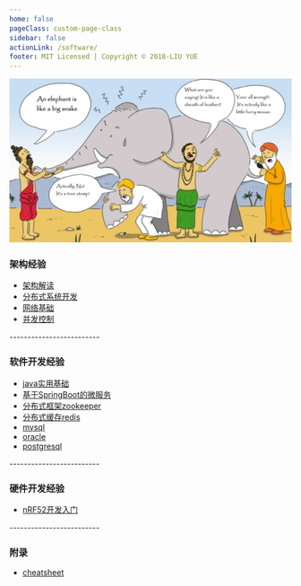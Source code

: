 ```yaml
---
home: false
pageClass: custom-page-class
sidebar: false
actionLink: /software/
footer: MIT Licensed | Copyright © 2018-LIU YUE
---
```


<img class="header" src="/docs/docs_image/software/architecture.png"/>

<div>
	<h3>架构经验</h3>
	<ul>
		<li><a href="/docs/software/architecture" >架构解读</a></li>
		<li><a href="/docs/software/distrubuted_system" >分布式系统开发</a></li>
		<li><a href="/docs/software/network" >网络基础</a></li>
		<li><a href="/docs/software/concurrent" >并发控制</a></li>
	</ul>
	<p>-------------------------</p>
	<h3>软件开发经验</h3>
	<ul>
		<li><a href="/docs/software/java" >java实用基础</a></li>
		<li><a href="/docs/software/java_spring" >基于SpringBoot的微服务</a></li>
		<li><a href="/docs/software/zookeeper" >分布式框架zookeeper</a></li>
		<li><a href="/docs/software/redis" >分布式缓存redis</a></li>
		<li><a href="/docs/software/mysql" >mysql</a></li>
		<li><a href="/docs/software/oracle" >oracle</a></li>
		<li><a href="/docs/software/postgresql" >postgresql</a></li>
	</ul>
	<p>-------------------------</p>
	<h3>硬件开发经验</h3>
	<ul>
		<li><a href="/docs/software/hardware/dk_nrf52" >nRF52开发入门</a></li>
	</ul>
	<p>-------------------------</p>
	<h3>附录</h3>
	<ul>
		<li><a href="/docs/software/cheatsheet" >cheatsheet</a></li>
	</ul>
</div>

